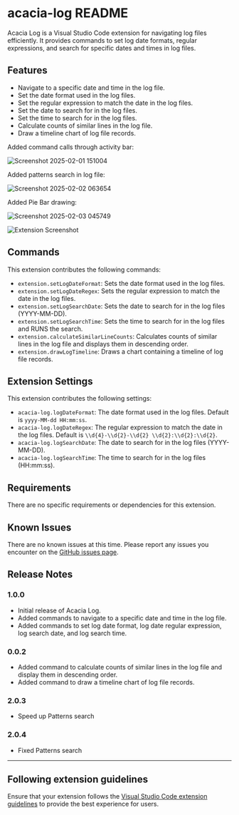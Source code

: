 # acacia-log README

Acacia Log is a Visual Studio Code extension for navigating log files efficiently. It provides commands to set log date formats, regular expressions, and search for specific dates and times in log files.

## Features

- Navigate to a specific date and time in the log file.
- Set the date format used in the log files.
- Set the regular expression to match the date in the log files.
- Set the date to search for in the log files.
- Set the time to search for in the log files.
- Calculate counts of similar lines in the log file.
- Draw a timeline chart of log file records.

Added command calls through activity bar:

![Screenshot 2025-02-01 151004](https://github.com/user-attachments/assets/a13cf7f0-a801-4ccc-a39b-ca9e8881db8f)

Added patterns search in log file:

![Screenshot 2025-02-02 063654](https://github.com/user-attachments/assets/dc92f595-09ec-426c-9c4a-2b20267c18c4)

Added Pie Bar drawing:

![Screenshot 2025-02-03 045749](https://github.com/user-attachments/assets/a2d28974-9f11-436e-a1d3-2703b702038a)

![Extension Screenshot](https://github.com/user-attachments/assets/f9987ce4-6f63-4fe8-bafe-9d2c1738caef)

## Commands

This extension contributes the following commands:

- `extension.setLogDateFormat`: Sets the date format used in the log files.
- `extension.setLogDateRegex`: Sets the regular expression to match the date in the log files.
- `extension.setLogSearchDate`: Sets the date to search for in the log files (YYYY-MM-DD).
- `extension.setLogSearchTime`: Sets the time to search for in the log files and RUNS the search.
- `extension.calculateSimilarLineCounts`: Calculates counts of similar lines in the log file and displays them in descending order.
- `extension.drawLogTimeline`: Draws a chart containing a timeline of log file records.

## Extension Settings

This extension contributes the following settings:

- `acacia-log.logDateFormat`: The date format used in the log files. Default is `yyyy-MM-dd HH:mm:ss`.
- `acacia-log.logDateRegex`: The regular expression to match the date in the log files. Default is `\\d{4}-\\d{2}-\\d{2} \\d{2}:\\d{2}:\\d{2}`.
- `acacia-log.logSearchDate`: The date to search for in the log files (YYYY-MM-DD).
- `acacia-log.logSearchTime`: The time to search for in the log files (HH:mm:ss).

## Requirements

There are no specific requirements or dependencies for this extension.

## Known Issues

There are no known issues at this time. Please report any issues you encounter on the [GitHub issues page](https://github.com/AcaciaMan/acacia-log/issues).

## Release Notes

### 1.0.0

- Initial release of Acacia Log.
- Added commands to navigate to a specific date and time in the log file.
- Added commands to set log date format, log date regular expression, log search date, and log search time.

### 0.0.2

- Added command to calculate counts of similar lines in the log file and display them in descending order.
- Added command to draw a timeline chart of log file records.

### 2.0.3

- Speed up Patterns search

### 2.0.4

- Fixed Patterns search

---

## Following extension guidelines

Ensure that your extension follows the [Visual Studio Code extension guidelines](https://code.visualstudio.com/api/references/extension-guidelines) to provide the best experience for users.
